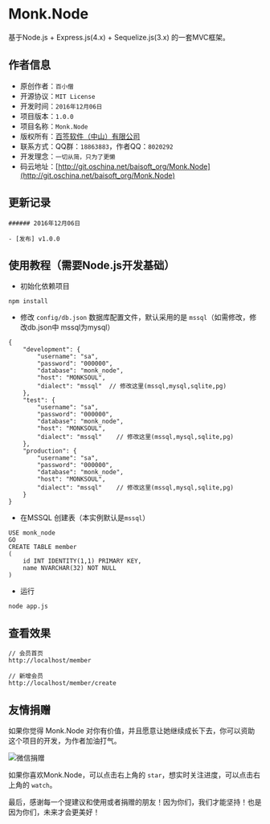# Monk.Node

基于Node.js + Express.js(4.x) + Sequelize.js(3.x) 的一套MVC框架。

## 作者信息 

- 原创作者：`百小僧` 
- 开源协议：`MIT License`
- 开发时间：`2016年12月06日`
- 项目版本：`1.0.0`
- 项目名称：`Monk.Node`
- 版权所有：[百签软件（中山）有限公司](http://www.baisoft.org)
- 联系方式：QQ群：`18863883`，作者QQ：`8020292`
- 开发理念：`一切从简，只为了更懒`
- 码云地址：[http://git.oschina.net/baisoft_org/Monk.Node](http://git.oschina.net/baisoft_org/Monk.Node)

## 更新记录

```
###### 2016年12月06日

- [发布] v1.0.0

```

## 使用教程（需要Node.js开发基础）

- 初始化依赖项目

```
npm install
```

- 修改 `config/db.json` 数据库配置文件，默认采用的是 `mssql`（如需修改，修改db.json中 mssql为mysql）

```
{
    "development": {
        "username": "sa",
        "password": "000000",
        "database": "monk_node",
        "host": "MONKSOUL",
        "dialect": "mssql"  // 修改这里(mssql,mysql,sqlite,pg)
    },
    "test": {
        "username": "sa",
        "password": "000000",
        "database": "monk_node",
        "host": "MONKSOUL",
        "dialect": "mssql"    // 修改这里(mssql,mysql,sqlite,pg)
    },
    "production": {
        "username": "sa",
        "password": "000000",
        "database": "monk_node",
        "host": "MONKSOUL",
        "dialect": "mssql"    // 修改这里(mssql,mysql,sqlite,pg)
    }
}
```


- 在MSSQL 创建表（本实例默认是`mssql`）

```
USE monk_node
GO
CREATE TABLE member
(
	id INT IDENTITY(1,1) PRIMARY KEY,
	name NVARCHAR(32) NOT NULL
)
```


- 运行

```
node app.js
```

## 查看效果

```
// 会员首页
http://localhost/member

// 新增会员 
http://localhost/member/create
```




## 友情捐赠

如果你觉得 Monk.Node 对你有价值，并且愿意让她继续成长下去，你可以资助这个项目的开发，为作者加油打气。

![微信捐赠](http://images.cnblogs.com/cnblogs_com/baisoft/865458/o_%e6%8d%90%e8%b5%a0.png)

如果你喜欢Monk.Node，可以点击右上角的 `star`，想实时关注进度，可以点击右上角的 `watch`。

最后，感谢每一个提建议和使用或者捐赠的朋友！因为你们，我们才能坚持！也是因为你们，未来才会更美好！
